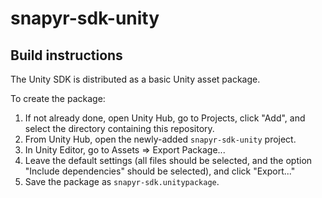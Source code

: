 # snapyr-sdk-unity

## Build instructions
The Unity SDK is distributed as a basic Unity asset package.

To create the package:
1. If not already done, open Unity Hub, go to Projects, click "Add", and select the directory containing this repository.
1. From Unity Hub, open the newly-added `snapyr-sdk-unity` project.
1. In Unity Editor, go to Assets => Export Package...
1. Leave the default settings (all files should be selected, and the option "Include dependencies" should be selected), and click "Export..."
1. Save the package as `snapyr-sdk.unitypackage`.

